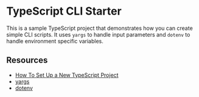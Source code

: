 # TypeScript CLI Starter

This is a sample TypeScript project that demonstrates how you can create simple CLI scripts. It uses `yargs` to handle input parameters and `dotenv` to handle environment specific variables. 

## Resources

- [How To Set Up a New TypeScript Project](https://www.digitalocean.com/community/tutorials/typescript-new-project)
- [yargs](https://www.npmjs.com/package/yargs)
- [dotenv](https://www.npmjs.com/package/dotenv)

